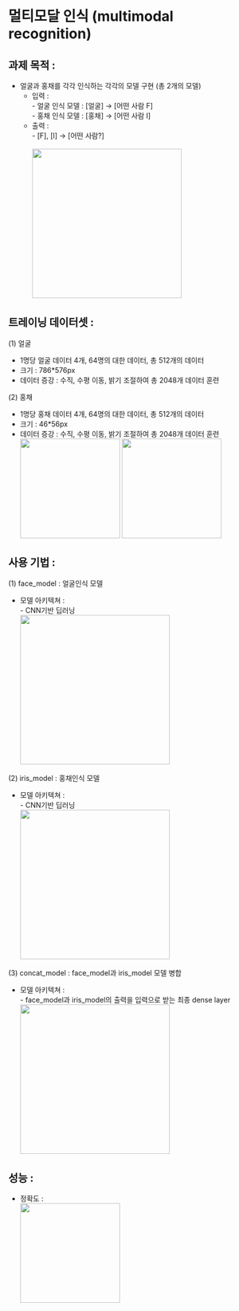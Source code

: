 # 멀티모달 인식 (multimodal recognition)
## **과제 목적 :**
  * 얼굴과 홍채를 각각 인식하는 각각의 모델 구현 (총 2개의 모델)  
    * 입력 :  
      \- 얼굴 인식 모델 : [얼굴] → [어떤 사람 F]  
      \- 홍채 인식 모델 : [홍채] → [어떤 사람 I]  
    * 출력 :  
      \- [F], [I] → [어떤 사람?]  
      <br>
      <img src="https://user-images.githubusercontent.com/58112670/151374532-8637b249-b167-415a-9e44-4c8f3c9e714f.png" width="300">  <br>
      
## **트레이닝 데이터셋 :**
(1) 얼굴
  * 1명당 얼굴 데이터 4개, 64명의 대한 데이터, 총 512개의 데이터  
  * 크기 : 786*576px  
  * 데이터 증강 : 수직, 수평 이동, 밝기 조절하여 총 2048개 데이터 훈련  
    
(2) 홍채
  * 1명당 홍채 데이터 4개, 64명의 대한 데이터, 총 512개의 데이터  
  * 크기 : 46*56px  
  * 데이터 증강 : 수직, 수평 이동, 밝기 조절하여 총 2048개 데이터 훈련  <br>
    <img src="https://user-images.githubusercontent.com/58112670/151369766-01ba419a-3bb0-4b58-8fcf-8c138ac4dc14.png" height="200"> <img src="https://user-images.githubusercontent.com/58112670/151369782-64a94b0b-d877-4698-a18c-bc1281b8a6eb.png" height="200">  <br>

## **사용 기법 :**
(1) face_model : 얼굴인식 모델  
  * 모델 아키텍쳐 :  
    \- CNN기반 딥러닝  
    <img src="https://user-images.githubusercontent.com/58112670/151373678-281adce6-cd18-4e61-a0d7-773ce963c7c2.png" width="300">  <br>

(2) iris_model : 홍채인식 모델  
  * 모델 아키텍쳐 :  
    \- CNN기반 딥러닝  
    <img src="https://user-images.githubusercontent.com/58112670/151373747-59a811b3-16ea-483e-b460-5c95baa0f1c1.png" width="300">  <br>
    
(3) concat_model : face_model과 iris_model 모델 병합
  * 모델 아키텍쳐 :  
    \- face_model과 iris_model의 출력을 입력으로 받는 최종 dense layer   
    <img src="https://user-images.githubusercontent.com/58112670/151374033-00af3700-9482-452e-8d34-3c4ea7afbdaf.png" width="300">  <br>

## **성능 :**  
  * 정확도 :   
    <img src="https://user-images.githubusercontent.com/58112670/151374124-82c3a4dc-d7a4-473c-90ca-042f56c81371.png" width="200">
